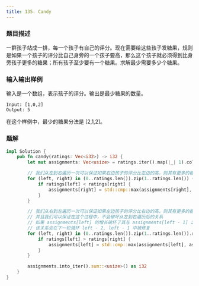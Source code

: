 ```yaml
---
title: 135. Candy
---
```


### 题目描述

一群孩子站成一排，每一个孩子有自己的评分。现在需要给这些孩子发糖果，规则是如果一个孩子的评分比自己身旁的一个孩子要高，那么这个孩子就必须得到比身旁孩子更多的糖果；所有孩子至少要有一个糖果。求解最少需要多少个糖果。


### 输入输出样例

输入是一个数组，表示孩子的评分。输出是最少糖果的数量。
```
Input: [1,0,2]
Output: 5
```
在这个样例中，最少的糖果分法是 [2,1,2]。

### 题解

```rust
impl Solution {
    pub fn candy(ratings: Vec<i32>) -> i32 {
        let mut assignments: Vec<usize> = ratings.iter().map(|_| 1).collect();

        // 我们从左到右遍历一次可以保证如果右边孩子的评分比左边的高，则其有更多的糖果
        for (left, right) in (0..ratings.len()).zip(1..ratings.len()) {
            if ratings[left] < ratings[right] {
                assignments[right] = std::cmp::max(assignments[right], assignments[left] + 1);
            }
        }

        // 我们从右到左遍历一次可以保证如果左边孩子的评分比右边的高，则其有更多的糖果，
        // 并且我们可以保证在这个过程中，不会破坏从左到右遍历后的关系
        // 如果 assignments[left] 的增长破坏了其与 assignments[left - 1] 之间的关系，
        // 该关系会在下一轮循环 left - 2, left - 1 中被修复
        for (left, right) in (0..ratings.len()).zip(1..ratings.len()).rev() {
            if ratings[left] > ratings[right] {
                assignments[left] = std::cmp::max(assignments[left], assignments[right] + 1);
            }
        }

        assignments.into_iter().sum::<usize>() as i32
    }
}
```